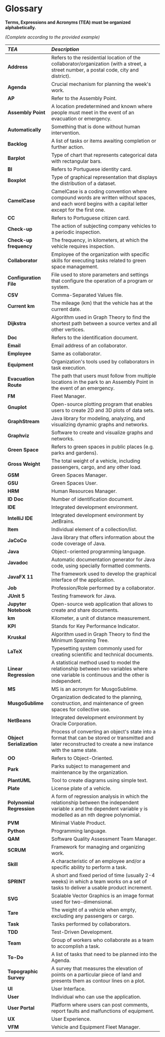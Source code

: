# Glossary

**Terms, Expressions and Acronyms (TEA) must be organized alphabetically.**

_(Complete according to the provided example)_

| **_TEA_**                 | **_Description_**                                                                                                                                                |
|:--------------------------|:-----------------------------------------------------------------------------------------------------------------------------------------------------------------|
| **Address**               | Refers to the residential location of the collaborator/organization (with a street, a street number, a postal code, city and district).                          |
| **Agenda**                | Crucial mechanism for planning the week's work.                                                                                                                  |
| **AP**                    | Refer to the Assembly Point.                                                                                                                                     |
| **Assembly Point**        | A location predetermined and known where people must meet in the event of an evacuation or emergency.                                                            |
| **Automatically**         | Something that is done without human intervention.                                                                                                               |
| **Backlog**               | A list of tasks or items awaiting completion or further action.                                                                                                  |
| **Barplot**               | Type of chart that represents categorical data with rectangular bars.                                                                                            |
| **BI**                    | Refers to Portuguese identity card.                                                                                                                              |
| **Boxplot**               | Type of graphical representation that displays the distribution of a dataset.                                                                                    |
| **CamelCase**             | CamelCase is a coding convention where compound words are written without spaces, and each word begins with a capital letter except for the first one.           |
| **CC**                    | Refers to Portuguese citizen card.                                                                                                                               | 
| **Check-up**              | The action of subjecting company vehicles to a periodic inspection.                                                                                              |
| **Check-up frequency**    | The frequency, in kilometers, at which the vehicle requires inspection.                                                                                          |
| **Collaborator**          | Employee of the organization with specific skills for executing tasks related to green space management.                                                         |
| **Configuration File**    | File used to store parameters and settings that configure the operation of a program or system.                                                                  |
| **CSV**                   | Comma-Separated Values file.                                                                                                                                     |
| **Current km**            | The mileage (km) that the vehicle has at the current date.                                                                                                       |
| **Dijkstra**              | Algorithm used in Graph Theory to find the shortest path between a source vertex and all other vertices.                                                         |
| **Doc**                   | Refers to the identification document.                                                                                                                           |
| **Email**                 | Email address of an collaborator.                                                                                                                                |
| **Employee**              | Same as collaborator.                                                                                                                                            |
| **Equipment**             | Organization's tools used by collaborators in task execution.                                                                                                    |
| **Evacuation Route**      | The path that users must follow from multiple locations in the park to an Assembly Point in the event of an emergency.                                           |
| **FM**                    | Fleet Manager.                                                                                                                                                   |
| **Gnuplot**               | Open-source plotting program that enables users to create 2D and 3D plots of data sets.                                                                          |
| **GraphStream**           | Java library for modeling, analyzing, and visualizing dynamic graphs and networks.                                                                               |
| **Graphviz**              | Software to create and visualize graphs and networks.                                                                                                            |
| **Green Space**           | Refers to green spaces in public places (e.g. parks and gardens).                                                                                                |
| **Gross Weight**          | The total weight of a vehicle, including passengers, cargo, and any other load.                                                                                  |
| **GSM**                   | Green Spaces Manager.                                                                                                                                            |
| **GSU**                   | Green Spaces User.                                                                                                                                               |
| **HRM**                   | Human Resources Manager.                                                                                                                                         |
| **ID Doc**                | Number of identification document.                                                                                                                               |
| **IDE**                   | Integrated development environment.                                                                                                                              |
| **IntelliJ IDE**          | Integrated development environment by JetBrains.                                                                                                                 |
| **Item**                  | Individual element of a collection/list.                                                                                                                         |
| **JaCoCo**                | Java library that offers information about the code coverage of Java.                                                                                            |
| **Java**                  | Object-oriented programming language.                                                                                                                            |
| **Javadoc**               | Automatic documentation generator for Java code, using specially formatted comments.                                                                             |
| **JavaFX 11**             | The framework used to develop the graphical interface of the application.                                                                                        |
| **Job**                   | Profession/Role performed by a collaborator.                                                                                                                     |
| **JUnit 5**               | Testing framework for Java.                                                                                                                                      |
| **Jupyter Notebook**      | Open-source web application that allows to create and share documents.                                                                                           |
| **km**                    | Kilometer, a unit of distance measurement.                                                                                                                       |
| **KPI**                   | Stands for Key Performance Indicator.                                                                                                                            |
| **Kruskal**               | Algorithm used in Graph Theory to find the Minimum Spanning Tree.                                                                                                |
| **LaTeX**                 | Typesetting system commonly used for creating scientific and technical documents.                                                                                |
| **Linear Regression**     | A statistical method used to model the relationship between two variables where one variable is continuous and the other is independent.                         |
| **MS**                    | MS is an acronym for MusgoSublime.                                                                                                                               |
| **MusgoSublime**          | Organization dedicated to the planning, construction, and maintenance of green spaces for collective use.                                                        |
| **NetBeans**              | Integrated development environment by Oracle Corporation.                                                                                                        |
| **Object Serialization**  | Process of converting an object's state into a format that can be stored or transmitted and later reconstructed to create a new instance with the same state.    |
| **OO**                    | Refers to Object-Oriented.                                                                                                                                       |
| **Park**                  | Parks subject to management and maintenance by the organization.                                                                                                 |
| **PlantUML**              | Tool to create diagrams using simple text.                                                                                                                       |
| **Plate**                 | License plate of a vehicle.                                                                                                                                      |
| **Polynomial Regression** | A form of regression analysis in which the relationship between the independent variable x and the dependent variable y is modelled as an nth degree polynomial. |
| **PVM**                   | Minimal Viable Product.                                                                                                                                          |
| **Python**                | Programming language.                                                                                                                                            |
| **QAM**                   | Software Quality Assessment Team Manager.                                                                                                                        |
| **SCRUM**                 | Framework for managing and organizing work.                                                                                                                      |
| **Skill**                 | A characteristic of an employee and/or a specific ability to perform a task.                                                                                     |
| **SPRINT**                | A short and fixed period of time (usually 2-4 weeks) in which a team works on a set of tasks to deliver a usable product increment.                              |
| **SVG**                   | Scalable Vector Graphics is an image format used for two-dimensional.                                                                                            |
| **Tare**                  | The weight of a vehicle when empty, excluding any passengers or cargo.                                                                                           |
| **Task**                  | Tasks performed by collaborators.                                                                                                                                |
| **TDD**                   | Test-Driven Development.                                                                                                                                         |
| **Team**                  | Group of workers who collaborate as a team to accomplish a task.                                                                                                 |
| **To-Do**                 | A list of tasks that need to be planned into the Agenda.                                                                                                         |
| **Topographic Survey**    | A survey that measures the elevation of points on a particular piece of land and presents them as contour lines on a plot.                                       |
| **UI**                    | User Interface.                                                                                                                                                  |
| **User**                  | Individual who can use the application.                                                                                                                          |
| **User Portal**           | Platform where users can post comments, report faults and malfunctions of equipment.                                                                             |
| **UX**                    | User Experience.                                                                                                                                                 |
| **VFM**                   | Vehicle and Equipment Fleet Manager.                                                                                                                             |
